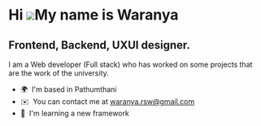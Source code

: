 Hi ![](https://user-images.githubusercontent.com/18350557/176309783-0785949b-9127-417c-8b55-ab5a4333674e.gif)My name is Waranya
===============================================================================================================================

Frontend, Backend, UXUI designer.
--------------------------

I am a Web developer (Full stack) who has worked on some projects that are the work of the university.

* 🌍  I'm based in Pathumthani
* ✉️  You can contact me at [waranya.rsw@gmail.com](mailto:waranya.rsw@gmail.com)
* 🧠  I'm learning a new framework
